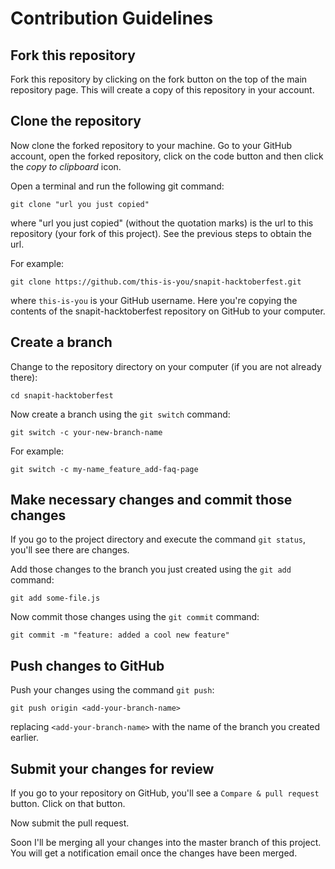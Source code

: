 # Contribution Guidelines

## Fork this repository

Fork this repository by clicking on the fork button on the top of the main repository page.
This will create a copy of this repository in your account.

## Clone the repository

Now clone the forked repository to your machine. Go to your GitHub account, open the forked repository, click on the code button and then click the _copy to clipboard_ icon.

Open a terminal and run the following git command:

```
git clone "url you just copied"
```

where "url you just copied" (without the quotation marks) is the url to this repository (your fork of this project). See the previous steps to obtain the url.

For example:

```
git clone https://github.com/this-is-you/snapit-hacktoberfest.git
```

where `this-is-you` is your GitHub username. Here you're copying the contents of the snapit-hacktoberfest repository on GitHub to your computer.

## Create a branch

Change to the repository directory on your computer (if you are not already there):

```
cd snapit-hacktoberfest
```

Now create a branch using the `git switch` command:

```
git switch -c your-new-branch-name
```

For example:

```
git switch -c my-name_feature_add-faq-page
```

## Make necessary changes and commit those changes

If you go to the project directory and execute the command `git status`, you'll see there are changes.

Add those changes to the branch you just created using the `git add` command:

```
git add some-file.js
```

Now commit those changes using the `git commit` command:

```
git commit -m "feature: added a cool new feature"
```

## Push changes to GitHub

Push your changes using the command `git push`:

```
git push origin <add-your-branch-name>
```

replacing `<add-your-branch-name>` with the name of the branch you created earlier.

## Submit your changes for review

If you go to your repository on GitHub, you'll see a `Compare & pull request` button. Click on that button.

Now submit the pull request.

Soon I'll be merging all your changes into the master branch of this project. You will get a notification email once the changes have been merged.
